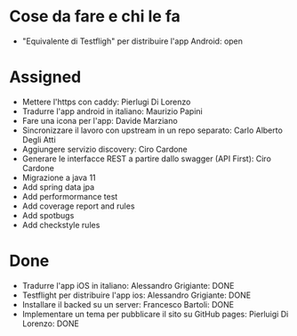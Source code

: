 # Cose da fare e chi le fa

- "Equivalente di Testfligh" per distribuire l'app Android: open

# Assigned

- Mettere l'https con caddy: Pierlugi Di Lorenzo
- Tradurre l'app android in italiano: Maurizio Papini
- Fare una icona per l'app: Davide Marziano
- Sincronizzare il lavoro con upstream in un repo separato: Carlo Alberto Degli Atti
- Aggiungere servizio discovery: Ciro Cardone
- Generare le interfacce REST a partire dallo swagger (API First): Ciro Cardone
- Migrazione a java 11
- Add spring data jpa
- Add performormance test
- Add coverage report and rules
- Add spotbugs
- Add checkstyle rules


# Done
- Tradurre l'app iOS in italiano:  Alessandro Grigiante: DONE
- Testflight per distribuire l'app ios: Alessandro Grigiante: DONE
- Installare il backed su un server: Francesco Bartoli: DONE
- Implementare un tema per pubblicare il sito su GitHub pages: Pierluigi Di Lorenzo: DONE

